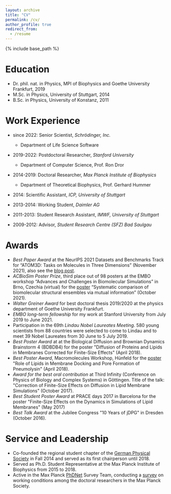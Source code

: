 ```yaml
---
layout: archive
title: "CV"
permalink: /cv/
author_profile: true
redirect_from:
  - /resume
---
```


{% include base_path %}

Education
======
* Dr. phil. nat. in Physics, MPI of Biophysics and Goethe University Frankfurt, 2019
* M.Sc. in Physics, University of Stuttgart, 2014
* B.Sc. in Physics, University of Konstanz, 2011

Work Experience
======
* since 2022: Senior Scientist, *Schrödinger, Inc.*
  * Department of Life Science Software
  
* 2019-2022: Postdoctoral Researcher, *Stanford University*
  * Department of Computer Science, Prof. Ron Dror
  
* 2014-2019: Doctoral Researcher, *Max Planck Institute of Biophysics*
  * Department of Theoretical Biophysics, Prof. Gerhard Hummer

* 2014: Scientific Assistant, *ICP, University of Stuttgart*

* 2013-2014: Working Student, *Daimler AG*

* 2011-2013: Student Research Assistant, *IMWF, University of Stuttgart*
  
* 2009-2012: Advisor, *Student Research Centre (SFZ) Bad Saulgau*

Awards
======
* *Best Paper Award* at the NeurIPS 2021 Datasets and Benchmarks Track for “ATOM3D: Tasks on Molecules in Three Dimensions” (November 2021), also see the <a href="https://blog.neurips.cc/2021/11/30/announcing-the-neurips-2021-award-recipients/">blog post</a>.
* *ACBioSim Poster Prize*, third place out of 98 posters at the EMBO workshop “Advances and Challenges in Biomolecular Simulations” in Brno, Czechia (virtual) for the <a href="https://www.researchgate.net/publication/355700094_Systematic_comparison_of_biomolecular_structural_ensembles_via_mutual_information">poster</a> “Systematic comparison of biomolecular structural ensembles via mutual information” (October 2021).
* *Walter Greiner Award* for best doctoral thesis 2019/2020 at the physics department of Goethe University Frankfurt. 
* *EMBO long-term fellowship* for my work at Stanford University from July 2019 to June 2021. 
* Participation in the 69th *Lindau Nobel Laureates Meeting*. 580 young scientists from 88 countries were selected to come to Lindau and to meet 39 Nobel Laureates from 30 June to 5 July 2019. 
* *Best Poster Award* at at the Biological Diffusion and Brownian Dynamics Brainstorm 4 (BDBDB4) for the poster &quot;Diffusion of Proteins and Lipids in Membranes Corrected for Finite-Size Effects&quot; (April 2018).
* *Best Poster Award*, Macromolecules Workshop, Hünfeld for the <a href="https://www.mpibpc.mpg.de/16310875/87_Winner2018_voegele.pdf">poster</a> &quot;Role of Lipids in Membrane Docking and Pore Formation of Pneumolysin&quot; (April 2018).
* *Award for the best oral contribution* at Third Infinity (Conference on Physics of Biology and Complex Systems) in Göttingen.
Title of the talk: "Correction of Finite-Size Effects on Diffusion in Lipid Membrane Simulations" (October 2017).
* *Best Student Poster Award* at PRACE days 2017 in Barcelona for the poster &quot;Finite-Size Effects on the Dynamics in Simulations of Lipid Membranes&quot; (May 2017)
* *Best Talk Award* at the Jubilee Congress &quot;10 Years of jDPG&quot; in Dresden (October 2016).
  
Service and Leadership
======
* Co-founded the regional student chapter of the [German Physical Society](https://www.dpg-physik.de/) in Fall 2014 and served as its first chairperson until 2018.
* Served as Ph.D. Student Representative at the Max Planck Institute of Biophysics from 2015 to 2018.
* Active in the Max Planck [PhDNet](https://www.phdnet.mpg.de/home) Survey Team, conducting a [survey](https://www.phdnet.mpg.de/125573/PhDnet_Survey_Report_2018.pdf) on working conditions among the doctoral researchers in the Max Planck Society.

